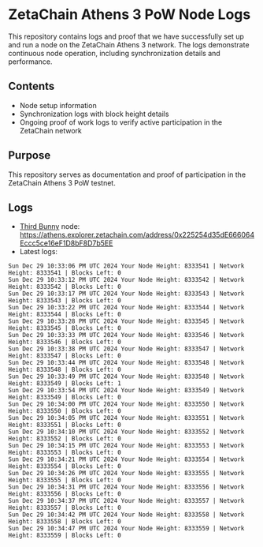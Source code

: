 # ZetaChain Athens 3 PoW Node Logs
This repository contains logs and proof that we have successfully set up and run a node on the ZetaChain Athens 3 network. The logs demonstrate continuous node operation, including synchronization details and performance.

## Contents
- Node setup information
- Synchronization logs with block height details
- Ongoing proof of work logs to verify active participation in the ZetaChain network

## Purpose
This repository serves as documentation and proof of participation in the ZetaChain Athens 3 PoW testnet.

## Logs

- [Third Bunny](https://thirdbunny.xyz/) node: https://athens.explorer.zetachain.com/address/0x225254d35dE666064Eccc5ce16eF1D8bF8D7b5EE
- Latest logs:
```
Sun Dec 29 10:33:06 PM UTC 2024 Your Node Height: 8333541 | Network Height: 8333541 | Blocks Left: 0
Sun Dec 29 10:33:12 PM UTC 2024 Your Node Height: 8333542 | Network Height: 8333542 | Blocks Left: 0
Sun Dec 29 10:33:17 PM UTC 2024 Your Node Height: 8333543 | Network Height: 8333543 | Blocks Left: 0
Sun Dec 29 10:33:22 PM UTC 2024 Your Node Height: 8333544 | Network Height: 8333544 | Blocks Left: 0
Sun Dec 29 10:33:28 PM UTC 2024 Your Node Height: 8333545 | Network Height: 8333545 | Blocks Left: 0
Sun Dec 29 10:33:33 PM UTC 2024 Your Node Height: 8333546 | Network Height: 8333546 | Blocks Left: 0
Sun Dec 29 10:33:38 PM UTC 2024 Your Node Height: 8333547 | Network Height: 8333547 | Blocks Left: 0
Sun Dec 29 10:33:44 PM UTC 2024 Your Node Height: 8333548 | Network Height: 8333548 | Blocks Left: 0
Sun Dec 29 10:33:49 PM UTC 2024 Your Node Height: 8333548 | Network Height: 8333549 | Blocks Left: 1
Sun Dec 29 10:33:54 PM UTC 2024 Your Node Height: 8333549 | Network Height: 8333549 | Blocks Left: 0
Sun Dec 29 10:34:00 PM UTC 2024 Your Node Height: 8333550 | Network Height: 8333550 | Blocks Left: 0
Sun Dec 29 10:34:05 PM UTC 2024 Your Node Height: 8333551 | Network Height: 8333551 | Blocks Left: 0
Sun Dec 29 10:34:10 PM UTC 2024 Your Node Height: 8333552 | Network Height: 8333552 | Blocks Left: 0
Sun Dec 29 10:34:15 PM UTC 2024 Your Node Height: 8333553 | Network Height: 8333553 | Blocks Left: 0
Sun Dec 29 10:34:21 PM UTC 2024 Your Node Height: 8333554 | Network Height: 8333554 | Blocks Left: 0
Sun Dec 29 10:34:26 PM UTC 2024 Your Node Height: 8333555 | Network Height: 8333555 | Blocks Left: 0
Sun Dec 29 10:34:31 PM UTC 2024 Your Node Height: 8333556 | Network Height: 8333556 | Blocks Left: 0
Sun Dec 29 10:34:37 PM UTC 2024 Your Node Height: 8333557 | Network Height: 8333557 | Blocks Left: 0
Sun Dec 29 10:34:42 PM UTC 2024 Your Node Height: 8333558 | Network Height: 8333558 | Blocks Left: 0
Sun Dec 29 10:34:47 PM UTC 2024 Your Node Height: 8333559 | Network Height: 8333559 | Blocks Left: 0
```
